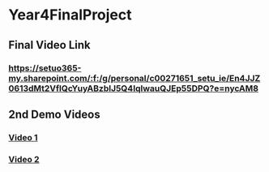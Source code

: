 # Year4FinalProject
## Final Video Link
### https://setuo365-my.sharepoint.com/:f:/g/personal/c00271651_setu_ie/En4JJZ0613dMt2VflQcYuyABzblJ5Q4IqlwauQJEp55DPQ?e=nycAM8

## 2nd Demo Videos
### [Video 1](https://setuo365-my.sharepoint.com/:v:/g/personal/c00271651_setu_ie/EXeNsWAewlRJl2vklfnq7d8By_hVBDlrQA5XtNsPU1eYBA?nav=eyJyZWZlcnJhbEluZm8iOnsicmVmZXJyYWxBcHAiOiJPbmVEcml2ZUZvckJ1c2luZXNzIiwicmVmZXJyYWxBcHBQbGF0Zm9ybSI6IldlYiIsInJlZmVycmFsTW9kZSI6InZpZXciLCJyZWZlcnJhbFZpZXciOiJNeUZpbGVzTGlua0NvcHkifX0&e=iw5mOS)
### [Video 2](https://setuo365-my.sharepoint.com/:v:/g/personal/c00271651_setu_ie/EdTy2MQZby1Ig2HHE3uDghEBwko_jcnACEmTymZbeYyerw?nav=eyJyZWZlcnJhbEluZm8iOnsicmVmZXJyYWxBcHAiOiJPbmVEcml2ZUZvckJ1c2luZXNzIiwicmVmZXJyYWxBcHBQbGF0Zm9ybSI6IldlYiIsInJlZmVycmFsTW9kZSI6InZpZXciLCJyZWZlcnJhbFZpZXciOiJNeUZpbGVzTGlua0NvcHkifX0&e=DVDz25)
